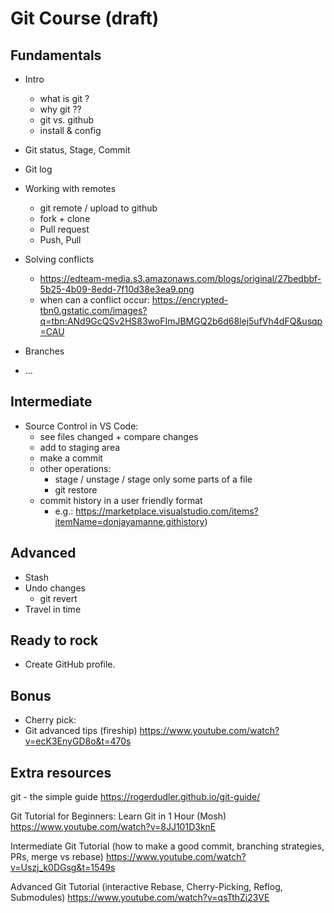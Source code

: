 

# Git Course (draft)

<!-- 

Status: draft 

How:
- all codealong (ask to open a terminal and recreate all steps)
- provide summary / cheatsheet.

-->


## Fundamentals

- Intro
  - what is git ?
  - why git ??
  - git vs. github
  - install & config


- Git status, Stage, Commit
- Git log

- Working with remotes
  - git remote / upload to github
  - fork + clone
  - Pull request
  - Push, Pull

- Solving conflicts
  - https://edteam-media.s3.amazonaws.com/blogs/original/27bedbbf-5b25-4b09-8edd-7f10d38e3ea9.png
  - when can a conflict occur: https://encrypted-tbn0.gstatic.com/images?q=tbn:ANd9GcQSv2HS83woFImJBMGQ2b6d68lej5ufVh4dFQ&usqp=CAU


- Branches

- ...


## Intermediate


- Source Control in VS Code:
  - see files changed + compare changes
  - add to staging area
  - make a commit
  - other operations:
    - stage / unstage / stage only some parts of a file
    - git restore 
  - commit history in a user friendly format
    - e.g.: https://marketplace.visualstudio.com/items?itemName=donjayamanne.githistory)




## Advanced

- Stash
- Undo changes
  - git revert
- Travel in time




## Ready to rock

- Create GitHub profile.

  <!-- some tips: https://www.youtube.com/watch?v=KhGWbt1dAKQ -->


## Bonus

- Cherry pick:
- Git advanced tips (fireship) https://www.youtube.com/watch?v=ecK3EnyGD8o&t=470s




## Extra resources

git - the simple guide
https://rogerdudler.github.io/git-guide/

Git Tutorial for Beginners: Learn Git in 1 Hour (Mosh)
https://www.youtube.com/watch?v=8JJ101D3knE

Intermediate Git Tutorial (how to make a good commit, branching strategies, PRs, merge vs rebase)
https://www.youtube.com/watch?v=Uszj_k0DGsg&t=1549s

Advanced Git Tutorial (interactive Rebase, Cherry-Picking, Reflog, Submodules)
https://www.youtube.com/watch?v=qsTthZi23VE



